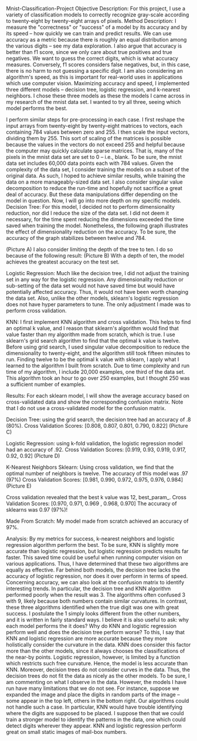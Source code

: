 Mnist-Classification-Project
Objective Description: For this project, I use a variety of classification models to correctly recognize gray-scale according to twenty-eight by twenty-eight arrays of pixels. Method Description: I measure the "correctness" or "success" of a model by its accuracy and by its speed – how quickly we can train and predict results. We can use accuracy as a metric because there is roughly an equal distribution among the various digits – see my data exploration. I also argue that accuracy is better than f1 score, since we only care about true positives and true negatives. We want to guess the correct digits, which is what accuracy measures. Conversely, f1 scores considers false negatives, but, in this case, there is no harm to not guessing a specific digit. I am also considering an algorithm's speed, as this is important for real-world uses in applications which use computer vision. Maximizing accuracy and speed, I implemented three different models – decision tree, logistic regression, and k-nearest neighbors. I chose these three models as these the models I came across in my research of the mnist data set. I wanted to try all three, seeing which model performs the best.

I perform similar steps for pre-processing in each case. I first reshape the input arrays from twenty-eight by twenty-eight matrices to vectors, each containing 784 values between zero and 255. I then scale the input vectors, dividing them by 255. This sort of scaling of the matrices is possible because the values in the vectors do not exceed 255 and helpful because the computer may quickly calculate sparse matrices. That is, many of the pixels in the mnist data set are set to 0 – i.e., blank. To be sure, the mnist data set includes 60,000 data points each with 784 values. Given the complexity of the data set, I consider training the models on a subset of the original data. As such, I hoped to achieve similar results, while training the data on a more manageably-sized data set. I also consider singular value decomposition to reduce the run-time and hopefully not sacrifice a great deal of accuracy. But these data manipulations differ depending on the model in question. Now, I will go into more depth on my specific models.
Decision Tree: For this model, I decided not to perform dimensionality reduction, nor did I reduce the size of the data set. I did not deem it necessary, for the time spent reducing the dimensions exceeded the time saved when training the model. Nonetheless, the following graph illustrates the effect of dimensionality reduction on the accuracy. To be sure, the accuracy of the graph stabilizes between twelve and 784.

(Picture A) I also consider limiting the depth of the tree to ten. I do so because of the following result: (Picture B) With a depth of ten, the model achieves the greatest accuracy on the test set.

Logistic Regression: Much like the decision tree, I did not adjust the training set in any way for the logistic regression. Any dimensionality reduction or sub-setting of the data set would not have saved time but would have potentially affected accuracy. Thus, it would not have been worth changing the data set. Also, unlike the other models, sklearn's logistic regression does not have hyper parameters to tune. The only adjustment I made was to perform cross validation.

KNN: I first implement KNN algorithm and cross validation. This helps to find an optimal k value, and I reason that sklearn's algorithm would find that value faster than my algorithm made from scratch, which is true. I use sklearn's grid search algorithm to find that the optimal k value is twelve. Before using grid search, I used singular value decomposition to reduce the dimensionality to twenty-eight, and the algorithm still took fifteen minutes to run. Finding twelve to be the optimal k value with sklearn, I apply what I learned to the algorithm I built from scratch. Due to time complexity and run time of my algorithm, I include 20,000 examples, one third of the data set. This algorithm took an hour to go over 250 examples, but I thought 250 was a sufficient number of examples.

Results: For each sklearn model, I will show the average accuracy based on cross-validated data and show the corresponding confusion matrix. Note that I do not use a cross-validated model for the confusion matrix.

Decision Tree: using the grid search, the decision tree had an accuracy of .8 (80%). Cross Validation Scores: [0.808, 0.807, 0.801, 0.790, 0.822] (Picture C)

Logistic Regression: using k-fold validation, the logistic regression model had an accuracy of .92. Cross Validation Scores: [0.919, 0.93, 0.919, 0.917, 0.92, 0.92] (Picture D)

K-Nearest Neighbors Sklearn: Using cross validation, we find that the optimal number of neighbors is twelve. The accuracy of this model was .97 (97%) Cross Validation Scores: [0.981, 0.990, 0.972, 0.975, 0.976, 0.984] (Picture E)

Cross validation revealed that the best k value was 12, best_param_. Cross Validation Scores: [0.970, 0.971, 0.969 , 0.968, 0.970] The accuracy of sklearns was 0.97 (97%)!

Made From Scratch: My model made from scratch achieved an accuracy of 97%.

Analysis: By my metrics for success, k-nearest neighbors and logistic regression algorithm perform the best. To be sure, KNN is slightly more accurate than logistic regression, but logistic regression predicts results far faster. This saved time could be useful when running computer vision on various applications. Thus, I have determined that these two algorithms are equally as effective. Far behind both models, the decision tree lacks the accuracy of logistic regression, nor does it over perform in terms of speed. Concerning accuracy, we can also look at the confusion matrix to identify interesting trends. In particular, the decision tree and KNN algorithm performed poorly when the result was 3. The algorithms often confused 3 with 9, likely because both numbers contain similar curvatures. In contrast, these three algorithms identified when the true digit was one with great success. I postulate the 1 simply looks different from the other numbers, and it is written in fairly standard ways. I believe it is also useful to ask: why each model performs the it does? Why do KNN and logistic regression perform well and does the decision tree perform worse? To this, I say that KNN and logistic regression are more accurate because they more holistically consider the curvature in the data. KNN does consider this factor more than the other models, since it always chooses the classifications of the near-by points. Logistic regression, however, is limited by a function which restricts such free curvature. Hence, the model is less accurate than KNN. Moreover, decision trees do not consider curves in the data. Thus, the decision trees do not fit the data as nicely as the other models. To be sure, I am commenting on what I observe in the data. However, the models I have run have many limitations that we do not see. For instance, suppose we expanded the image and place the digits in random parts of the image – some appear in the top left, others in the bottom right. Our algorithms could not handle such a case. In particular, KNN would have trouble identifying where the digits are supposed to be placed. I suppose then that we could train a stronger model to identify the patterns in the data, one which could detect digits wherever they appear. KNN and logistic regression perform great on small static images of mail-box numbers.
